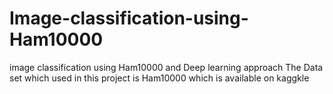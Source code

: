 # Image-classification-using-Ham10000
image classification using Ham10000 and Deep learning approach
The Data set which used in this project is Ham10000 which is available on kaggkle 
